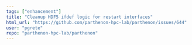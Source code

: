 ```yaml
---
tags: ["enhancement"]
title: "Cleanup HDF5 ifdef logic for restart interfaces"
html_url: "https://github.com/parthenon-hpc-lab/parthenon/issues/644"
user: "pgrete"
repo: "parthenon-hpc-lab/parthenon"
---
```


